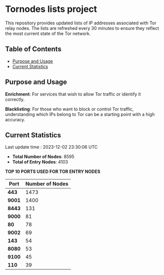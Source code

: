 # Tornodes lists project

This repository provides updated lists of IP addresses associated with Tor relay nodes. The lists are refreshed every 30 minutes to ensure they reflect the most current state of the Tor network.

## Table of Contents

- [Purpose and Usage](#purpose-and-usage)
- [Current Statistics](#current-statistics)


## Purpose and Usage

**Enrichment**: For services that wish to allow Tor traffic or identify it correctly.

**Blacklisting**: For those who want to block or control Tor traffic, understanding which IPs belong to Tor can be a starting point with a high accuracy.

## Current Statistics

Last update time : 2023-12-02 23:30:06 UTC

- **Total Number of Nodes**: 8595
- **Total of Entry Nodes**: 4103

**TOP 10 PORTS USED FOR TOR ENTRY NODES**

| **Port** | **Number of Nodes** |
|------|-----------------|
| **443**   | 1473  |
| **9001**   | 1400  |
| **8443**   | 131  |
| **9000**   | 81  |
| **80**   | 78  |
| **9002**   | 69  |
| **143**   | 54  |
| **8080**   | 53  |
| **9100**   | 45  |
| **110**   | 39  |

